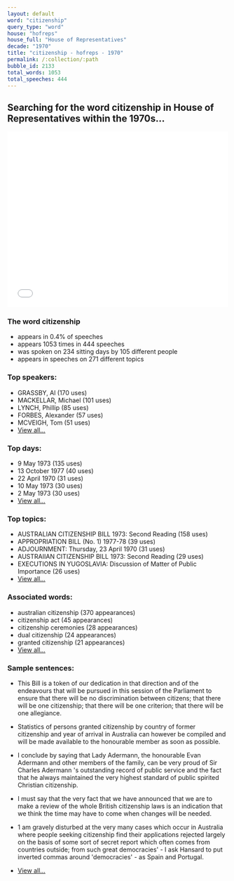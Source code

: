 ```yaml
---
layout: default
word: "citizenship"
query_type: "word"
house: "hofreps"
house_full: "House of Representatives"
decade: "1970"
title: "citizenship - hofreps - 1970"
permalink: /:collection/:path
bubble_id: 2133
total_words: 1053
total_speeches: 444
---
```



## Searching for the word **citizenship** in House of Representatives within the 1970s...

<iframe width="100%" height="400" frameborder="0" scrolling="no" src="//plot.ly/~wragge/2133.embed"></iframe>

### The word **citizenship**

* appears in 0.4% of speeches
* appears 1053 times in 444 speeches
* was spoken on 234 sitting days by 105 different people
* appears in speeches on 271 different topics

### Top speakers:

* GRASSBY, Al (170 uses)
* MACKELLAR, Michael (101 uses)
* LYNCH, Phillip (85 uses)
* FORBES, Alexander (57 uses)
* MCVEIGH, Tom (51 uses)
* [View all...](speakers/)


### Top days:

* 9 May 1973 (135 uses)
* 13 October 1977 (40 uses)
* 22 April 1970 (31 uses)
* 10 May 1973 (30 uses)
* 2 May 1973 (30 uses)
* [View all...](days/)


### Top topics:

* AUSTRALIAN CITIZENSHIP BILL 1973: Second Reading (158 uses)
* APPROPRIATION BILL (No. 1) 1977-78 (39 uses)
* ADJOURNMENT: Thursday, 23 April 1970 (31 uses)
* AUSTRAIIAN CITIZENSHIP BILL 1973: Second Reading (29 uses)
* EXECUTIONS IN YUGOSLAVIA: Discussion of Matter of Public Importance (26 uses)
* [View all...](topics/)


### Associated words:

* australian citizenship (370 appearances)
* citizenship act (45 appearances)
* citizenship ceremonies (28 appearances)
* dual citizenship (24 appearances)
* granted citizenship (21 appearances)
* [View all...](collocations/)


### Sample sentences:

* This Bill is a token of our dedication in that direction and of the endeavours that will be pursued in this session of the Parliament to ensure that there will be no discrimination between citizens; that there will be one <span class="highlight">citizenship</span>; that there will be one criterion; that there will be one allegiance.

* Statistics of persons granted <span class="highlight">citizenship</span> by country of former <span class="highlight">citizenship</span> and year of arrival in Australia can however be compiled and will be made available to the honourable member as soon as possible.

* I conclude by saying that Lady Adermann, the honourable Evan Adermann and other members of the family, can be very proud of  Sir Charles  Adermann 's outstanding record of public service and the fact that he always maintained the very highest standard of public spirited Christian <span class="highlight">citizenship</span>.

* I must say that the very fact that we have announced that we are to make a review of the whole British <span class="highlight">citizenship</span> laws is an indication that we think the time may have to come when changes will be needed.

* 1 am gravely disturbed at the very many cases which occur in Australia where people seeking <span class="highlight">citizenship</span> find their applications rejected largely on the basis of some sort of secret report which often comes from countries outside; from such great democracies' - I ask Hansard to put inverted commas around 'democracies' - as Spain and Portugal.

* [View all...](contexts/)
